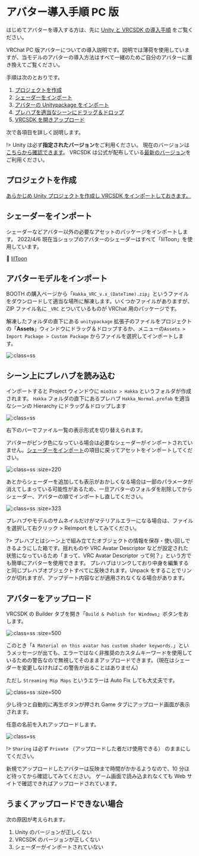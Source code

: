# アバター導入手順 PC 版

はじめてアバターを導入する方は、先に [Unity と VRCSDK の導入手順](vrcsdk.md) をご覧ください。

VRChat PC 版アバターについての導入説明です。説明では薄荷を使用していますが、当モデルのアバターの導入方法はすべて一緒のためご自分のアバターに置き換えてご覧ください。

手順は次のとおりです。

1. [プロジェクトを作成](setup_pc.md?id=プロジェクトを作成)
2. [シェーダーをインポート](setup_pc.md?id=シェーダーをインポート)
3. [アバターの Unitypackage をインポート](setup_pc.md?id=アバターモデルをインポート)
4. [プレハブを適当なシーンにドラッグ＆ドロップ](setup_pc.md?id=シーン上にプレハブを読み込む)
5. [VRCSDK を開きアップロード](setup_pc.md?id=アバターをアップロード)

次で各項目を詳しく説明します。

!> Unity は必ず**指定されたバージョン**をご利用ください。
現在のバージョンは[こちらから確認できます](https://docs.vrchat.com/docs/current-unity-version)。
VRCSDK は公式が配布している[最新のバージョン](https://vrchat.com/home/download)をご利用ください。

## プロジェクトを作成

[あらかじめ Unity プロジェクトを作成し VRCSDK をインポートしておきます。](vrcsdk.md)

## シェーダーをインポート

シェーダーなどアバター以外の必要なアセットのパッケージをインポートします。
2022/4/6 現在当ショップのアバターのシェーダーはすべて「lilToon」を使用しています。

🍒 [lilToon](https://lilxyzw.booth.pm/items/3087170)

<!-- >> アクセサリーなどのシェーダーには [UnlitWF](https://github.com/whiteflare/Unlit_WF_ShaderSuite/releases) や [メガネ向けガラスシェーダー](https://oyasumisan.booth.pm/items/1035152) を使用している場合があります。モデルやバージョンによって異なるため、各アバター販売ページの「Shader」の項目をご確認ください。 -->

## アバターモデルをインポート

BOOTH の購入ページから「`Hakka_VRC_v.x_(DateTime).zip`」というファイルをダウンロードして適当な場所に解凍します。いくつかファイルがありますが、ZIP ファイル名に `_VRC` とついているものが VRChat 用のパッケージです。

解凍したフォルダの直下にある `unitypackage` 拡張子のファイルをプロジェクトの「**Assets**」ウィンドウにドラッグ＆ドロップするか、メニューの`Assets > Import Package > Custom Package` からファイルを選択してインポートします。

![](images/setup/pc01.png ":class=ss")

## シーン上にプレハブを読み込む

インポートすると Project ウィンドウに `mio3io > Hakka` というフォルダが作成されます。
`Hakka` フォルダの直下にあるプレハブ `Hakka_Normal.prefab` を適当なシーンの Hierarchy にドラッグ＆ドロップします

![](images/setup/pc02.png ":class=ss")

右下のバーでファイル一覧の表示形式を切り替えられます。

アバターがピンク色になっている場合は必要なシェーダーがインポートされていません。[シェーダーをインポート](setup_pc.md?id=シェーダーをインポート)の項目に戻ってアセットをインポートしてください。

![](images/setup/materialerror.png ":class=ss :size=220")

あとからシェーダーを追加しても表示がおかしくなる場合は一部のパラメータが消えてしまっている可能性があるため、一旦アバターのフォルダを削除してからシェーダー、アバターの順でインポートし直してください。

![](images/setup/materialerror2.png ":class=ss :size=323")

プレハブやモデルのサムネイルだけがマテリアルエラーになる場合は、ファイルを選択して右クリック > Reimport をしてみてください。

?> プレハブとはシーン上で組み立てたオブジェクトの情報を保存・使い回しできるようにした箱です。揺れものや VRC Avatar Descriptor などが設定された状態になっているため「まって、VRC Avatar Descriptor って何？」という方でも簡単にアバターを使用できます。
プレハブはリンクしており中身を編集すると同じプレハブオブジェクトすべてに反映されます。Unpack をすることでリンクが切れますが、アップデート内容などが適用されなくなる場合があります。

## アバターをアップロード

VRCSDK の Builder タブを開き「`Build & Publish for Windows`」ボタンをおします。

![](images/setup/pc03.png ":class=ss :size=500")

このとき「`A Material on this avatar has custom shader keywords.`」というメッセージが出ても、エラーではなく非推奨のカスタムキーワードを使用しているための警告なので無視してそのままアップロードできます。（現在はシェーダーを変更しなければこの警告が出ることはありません）

ただし `Streaming Mip Maps` というエラーは Auto Fix しても大丈夫です。

![](images/setup/pc_mipmaperror.png ":class=ss :size=500")

少し待つと自動的に再生ボタンが押され Game タブにアップロード画面が表示されます。

任意の名前を入れアップロードします。

![](images/setup/pc04.png ":class=ss")

!> `Sharing` は必ず `Private` （アップロードした者だけ使用できる） のままにしてください。

新規でアップロードしたアバターは反映まで時間がかかるようなので、10 分ほど待ってから確認してみてください。
ゲーム画面で読み込まれなくても Web サイトで確認できればアップロードされています。

## うまくアップロードできない場合

次の原因が考えられます。

1. Unity のバージョンが正しくない
2. VRCSDK のバージョンが正しくない
3. シェーダーがインポートされていない


